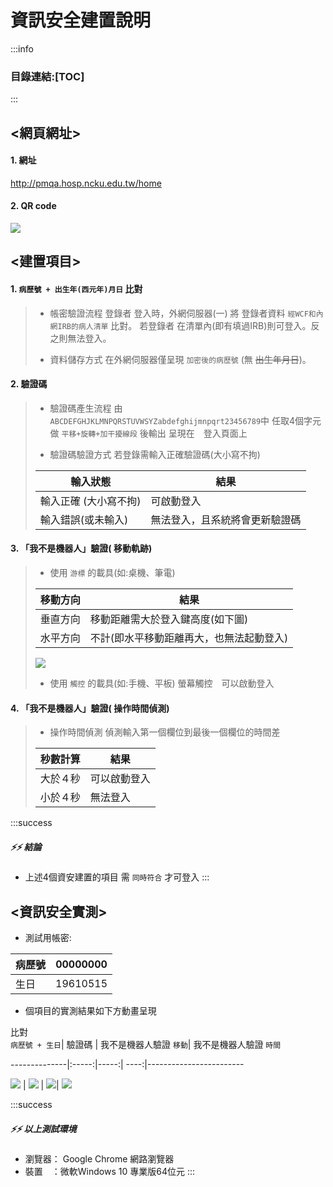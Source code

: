 # **資訊安全建置說明**
:::info
### 目錄連結:[TOC]
:::
## <網頁網址>
#### 1. 網址
http://pmqa.hosp.ncku.edu.tw/home
#### 2. QR code
![](https://i.imgur.com/qKXiC5C.png)

## <建置項目>
#### 1.  `病歷號 + 出生年(西元年)月日` 比對
> * 帳密驗證流程
>登錄者 登入時，外網伺服器(一) 將  登錄者資料 `經WCF和內網IRB的病人清單` 比對。
>若登錄者 在清單內(即有填過IRB)則可登入。反之則無法登入。
>
> * 資料儲存方式
>在外網伺服器僅呈現 `加密後的病歷號` (無 ~~出生年月日~~)。
#### 2. 驗證碼
> * 驗證碼產生流程
> 由`ABCDEFGHJKLMNPQRSTUVWSYZabdefghijmnpqrt23456789`中
> 任取4個字元做 `平移+旋轉+加干擾線段` 後輸出 呈現在　登入頁面上
> 
> * 驗證碼驗證方式
> 若登錄需輸入正確驗證碼(大小寫不拘)
> 
> 輸入狀態    |  結果
>  --------------|------------------------
> 輸入正確   (大小寫不拘)     |  可啟動登入
> 輸入錯誤(或未輸入)   | 無法登入，且系統將會更新驗證碼    
#### 3. 「我不是機器人」驗證( 移動軌跡)
> * 使用 `游標` 的載具(如:桌機、筆電) 
> 
> 移動方向  |  結果
>  -------|------------------------
> 垂直方向  |  移動距離需大於登入鍵高度(如下圖)
> 水平方向  | 不計(即水平移動距離再大，也無法起動登入)    
>
>![](https://i.imgur.com/42Ipnpw.png)
> * 使用 `觸控` 的載具(如:手機、平板)
>螢幕觸控　可以啟動登入
#### 4. 「我不是機器人」驗證( 操作時間偵測)
> * 操作時間偵測
>偵測輸入第一個欄位到最後一個欄位的時間差
> 
> 秒數計算  |  結果
>  -------|------------------------
> 大於４秒  |  可以啟動登入
> 小於４秒  | 無法登入    
:::success
##### :zap::zap: **結論** 
* 上述4個資安建置的項目 需 `同時符合` 才可登入
:::

## <資訊安全實測>
 * 測試用帳密:
 
 病歷號  |  00000000
  -------|------------------------
 生日  |  19610515
 
 * 個項目的實測結果如下方動畫呈現

比對<br>`病歷號 + 生日`| 驗證碼  | 我不是機器人驗證    `移動`| 我不是機器人驗證    `時間`

--------------|:-----:|-----:| ----:|------------------------

![](https://i.imgur.com/2hiUhja.gif)   | ![](https://i.imgur.com/OydAbrc.gif) | ![](https://i.imgur.com/F8nqsjN.gif)| ![](https://i.imgur.com/YQGm2Ig.gif)     

<!--
#### 1. 登錄者的 `病歷號 + 出生年(西元年)月日` 比對
>![](https://i.imgur.com/2hiUhja.gif)
#### 2. 驗證碼
>![](https://i.imgur.com/OydAbrc.gif)
#### 3. 「我不是機器人」驗證(移動)
>![](https://i.imgur.com/F8nqsjN.gif)
#### 4. 「我不是機器人」驗證(時間)
>![](https://i.imgur.com/YQGm2Ig.gif)
-->

:::success
##### :zap::zap: **以上測試環境**

* 瀏覽器： Google Chrome 網路瀏覽器
* 裝置　：微軟Windows 10 專業版64位元
:::


